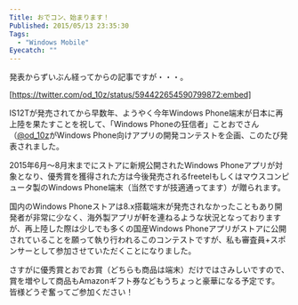 ```yaml
---
Title: おでコン、始まります！
Published: 2015/05/13 23:35:30
Tags:
  - "Windows Mobile"
Eyecatch: ""
---
```

発表からずいぶん経ってからの記事ですが・・・。  

[https://twitter.com/od_10z/status/594422654590799872:embed]

IS12Tが発売されてから早数年、ようやく今年Windows Phone端末が日本に再上陸を果たすことを祝して、「Windows Phoneの狂信者」ことおでさん（[@od_10z](https://twitter.com/od_10z/)がWindows Phone向けアプリの開発コンテストを企画、このたび発表されました。  

2015年6月～8月末までにストアに新規公開されたWindows Phoneアプリが対象となり、優秀賞を獲得された方は今後発売されるfreetelもしくはマウスコンピュータ製のWindows Phone端末（当然ですが技適通ってます）が贈られます。  

国内のWindows Phoneストアは8.x搭載端末が発売されなかったこともあり開発者が非常に少なく、海外製アプリが軒を連ねるような状況となっておりますが、再上陸した際は少しでも多くの国産Windows Phoneアプリがストアに公開されていることを願って執り行われるこのコンテストですが、私も審査員+スポンサーとして参加させていただくことになりました。  

さすがに優秀賞とおでお賞（どちらも商品は端末）だけではさみしいですので、賞を増やして商品もAmazonギフト券などもうちょっと豪華になる予定です。  
皆様どうぞ奮ってご参加ください！